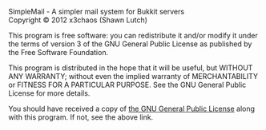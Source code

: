 SimpleMail - A simpler mail system for Bukkit servers  
Copyright &copy; 2012 x3chaos (Shawn Lutch)

This program is free software: you can redistribute it and/or modify it under the terms of version 3 of the GNU General Public License as published by the Free Software Foundation.

This program is distributed in the hope that it will be useful, but WITHOUT ANY WARRANTY; without even the implied warranty of MERCHANTABILITY or FITNESS FOR A PARTICULAR PURPOSE.  See the GNU General Public License for more details.

You should have received a copy of [the GNU General Public License][1] along with this program.  If not, see the above link.

[1]: http://www.gnu.org/licenses/